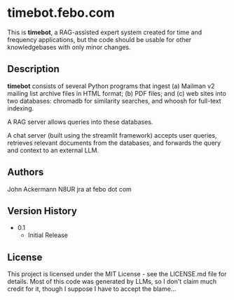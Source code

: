 # timebot.febo.com 

This is **timebot**, a RAG-assisted expert system created
for time and frequency applications, but the code should be
usable for other knowledgebases with only minor changes.

## Description

**timebot** consists of several Python programs that ingest (a) Mailman v2 mailing
list archive files in HTML format; (b) PDF files; and (c) web sites into two databases:
chromadb for similarity searches, and whoosh for full-text indexing.

A RAG server allows queries into these databases.

A chat server (built using the streamlit framework) accepts user queries, retrieves
relevant documents from the databases, and forwards the query and context to an external
LLM.

## Authors

John Ackermann N8UR jra at febo dot com

## Version History
* 0.1
    * Initial Release

## License

This project is licensed under the MIT License - see the LICENSE.md file for details.
Most of this code was generated by LLMs, so I don't claim much credit for it, though
I suppose I have to accept the blame...

